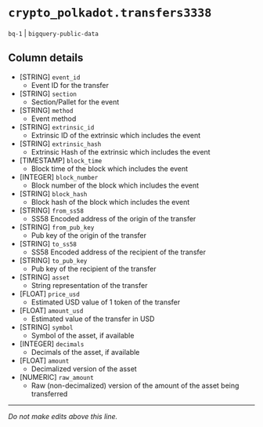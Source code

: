 # `crypto_polkadot.transfers3338`
`bq-1` | `bigquery-public-data`

## Column details
* [STRING]    `event_id`
  - Event ID for the transfer
* [STRING]    `section`
  - Section/Pallet for the event
* [STRING]    `method`
  - Event method
* [STRING]    `extrinsic_id`
  - Extrinsic ID of the extrinsic which includes the event
* [STRING]    `extrinsic_hash`
  - Extrinsic Hash of the extrinsic which includes the event
* [TIMESTAMP] `block_time`
  - Block time of the block which includes the event
* [INTEGER]   `block_number`
  - Block number of the block which includes the event
* [STRING]    `block_hash`
  - Block hash of the block which includes the event
* [STRING]    `from_ss58`
  - SS58 Encoded address of the origin of the transfer
* [STRING]    `from_pub_key`
  - Pub key of the origin of the transfer
* [STRING]    `to_ss58`
  - SS58 Encoded address of the recipient of the transfer
* [STRING]    `to_pub_key`
  - Pub key of the recipient of the transfer
* [STRING]    `asset`
  - String representation of the transfer
* [FLOAT]     `price_usd`
  - Estimated USD value of 1 token of the transfer
* [FLOAT]     `amount_usd`
  - Estimated value of the transfer in USD
* [STRING]    `symbol`
  - Symbol of the asset, if available
* [INTEGER]   `decimals`
  - Decimals of the asset, if available
* [FLOAT]     `amount`
  - Decimalized version of the asset
* [NUMERIC]   `raw_amount`
  - Raw (non-decimalized) version of the amount of the asset being transferred

-------------------------------------------------------------------------------
*Do not make edits above this line.*
